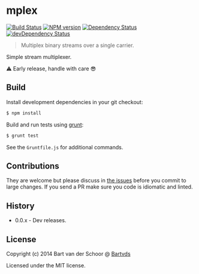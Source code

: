 # mplex

[![Build Status](https://secure.travis-ci.org/Bartvds/mplex.svg?branch=master)](http://travis-ci.org/Bartvds/mplex) [![NPM version](https://badge.fury.io/js/mplex.svg)](http://badge.fury.io/js/mplex) [![Dependency Status](https://david-dm.org/Bartvds/mplex.svg)](https://david-dm.org/Bartvds/mplex) [![devDependency Status](https://david-dm.org/Bartvds/mplex/dev-status.svg)](https://david-dm.org/Bartvds/mplex#info=devDependencies)

> Multiplex binary streams over a single carrier.

Simple stream multiplexer.

:warning: Early release, handle with care :sunglasses:


## Build

Install development dependencies in your git checkout:

````bash
$ npm install
````

Build and run tests using [grunt](http://gruntjs.com):

````bash
$ grunt test
````

See the `Gruntfile.js` for additional commands.


## Contributions

They are welcome but please discuss in [the issues](https://github.com/Bartvds/mplex/issues) before you commit to large changes. If you send a PR make sure you code is idiomatic and linted.


## History

- 0.0.x - Dev releases.


## License

Copyright (c) 2014 Bart van der Schoor @ [Bartvds](https://github.com/Bartvds)

Licensed under the MIT license.
